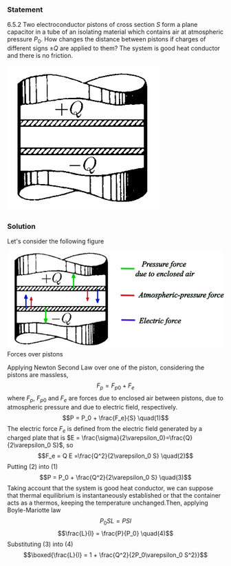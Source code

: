 ###  Statement 

$6.5.2$ Two electroconductor pistons of cross section $S$ form a plane capacitor in a tube of an isolating material which contains air at atmospheric pressure $P_0$. How changes the distance between pistons if charges of different signs $\pm Q$ are applied to them? The system is good heat conductor and there is no friction. 

![ For problem 6.5.2 |355x338, 34%](../../img/6.5.2/statement.png)

### Solution

Let's consider the following figure 

![ Forces over pistons |674x305, 76%](../../img/6.5.2/draw.png)  Forces over pistons 

Applying Newton Second Law over one of the piston, considering the pistons are massless, $$F_p = F_{p0} + F_e$$ where $F_p$, $F_{p0}$ and $F_e$ are forces due to enclosed air between pistons, due to atmospheric pressure and due to electric field, respectively. $$P = P_0 + \frac{F_e}{S} \quad(1)$$ The electric force $F_e$ is defined from the electric field generated by a charged plate that is $E = \frac{\sigma}{2\varepsilon_0}=\frac{Q}{2\varepsilon_0 S}$, so $$F_e = Q E =\frac{Q^2}{2\varepsilon_0 S} \quad(2)$$ Putting $(2)$ into $(1)$ $$P = P_0 + \frac{Q^2}{2\varepsilon_0 S} \quad(3)$$ Taking account that the system is good heat conductor, we can suppose that thermal equilibrium is instantaneously established or that the container acts as a thermos, keeping the temperature unchanged.Then, applying Boyle-Mariotte law $$P_0 S L = P S l$$ $$\frac{L}{l} = \frac{P}{P_0} \quad(4)$$ Substituting $(3)$ into $(4)$ $$\boxed{\frac{L}{l} = 1 + \frac{Q^2}{2P_0\varepsilon_0 S^2}}$$ 
